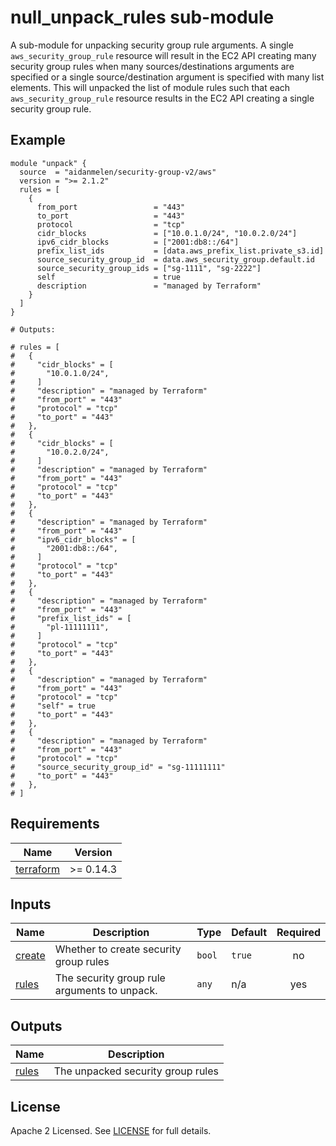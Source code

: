 # null_unpack_rules sub-module

A sub-module for unpacking security group rule arguments. A single `aws_security_group_rule` resource will result in the EC2 API creating many security group rules when many sources/destinations arguments are specified or a single source/destination argument is specified with many list elements. This will unpacked the list of module rules such that each `aws_security_group_rule` resource results in the EC2 API creating a single security group rule.

<!-- BEGINNING OF PRE-COMMIT-TERRAFORM DOCS HOOK -->

## Example

```hcl
module "unpack" {
  source  = "aidanmelen/security-group-v2/aws"
  version = ">= 2.1.2"
  rules = [
    {
      from_port                 = "443"
      to_port                   = "443"
      protocol                  = "tcp"
      cidr_blocks               = ["10.0.1.0/24", "10.0.2.0/24"]
      ipv6_cidr_blocks          = ["2001:db8::/64"]
      prefix_list_ids           = [data.aws_prefix_list.private_s3.id]
      source_security_group_id  = data.aws_security_group.default.id
      source_security_group_ids = ["sg-1111", "sg-2222"]
      self                      = true
      description               = "managed by Terraform"
    }
  ]
}

# Outputs:

# rules = [
#   {
#     "cidr_blocks" = [
#       "10.0.1.0/24",
#     ]
#     "description" = "managed by Terraform"
#     "from_port" = "443"
#     "protocol" = "tcp"
#     "to_port" = "443"
#   },
#   {
#     "cidr_blocks" = [
#       "10.0.2.0/24",
#     ]
#     "description" = "managed by Terraform"
#     "from_port" = "443"
#     "protocol" = "tcp"
#     "to_port" = "443"
#   },
#   {
#     "description" = "managed by Terraform"
#     "from_port" = "443"
#     "ipv6_cidr_blocks" = [
#       "2001:db8::/64",
#     ]
#     "protocol" = "tcp"
#     "to_port" = "443"
#   },
#   {
#     "description" = "managed by Terraform"
#     "from_port" = "443"
#     "prefix_list_ids" = [
#       "pl-11111111",
#     ]
#     "protocol" = "tcp"
#     "to_port" = "443"
#   },
#   {
#     "description" = "managed by Terraform"
#     "from_port" = "443"
#     "protocol" = "tcp"
#     "self" = true
#     "to_port" = "443"
#   },
#   {
#     "description" = "managed by Terraform"
#     "from_port" = "443"
#     "protocol" = "tcp"
#     "source_security_group_id" = "sg-11111111"
#     "to_port" = "443"
#   },
# ]
```
## Requirements

| Name | Version |
|------|---------|
| <a name="requirement_terraform"></a> [terraform](#requirement\_terraform) | >= 0.14.3 |
## Inputs

| Name | Description | Type | Default | Required |
|------|-------------|------|---------|:--------:|
| <a name="input_create"></a> [create](#input\_create) | Whether to create security group rules | `bool` | `true` | no |
| <a name="input_rules"></a> [rules](#input\_rules) | The security group rule arguments to unpack. | `any` | n/a | yes |
## Outputs

| Name | Description |
|------|-------------|
| <a name="output_rules"></a> [rules](#output\_rules) | The unpacked security group rules |
<!-- END OF PRE-COMMIT-TERRAFORM DOCS HOOK -->

## License

Apache 2 Licensed. See [LICENSE](https://github.com/aidanmelen/terraform-kubernetes-confluent-platform/blob/main/LICENSE) for full details.
